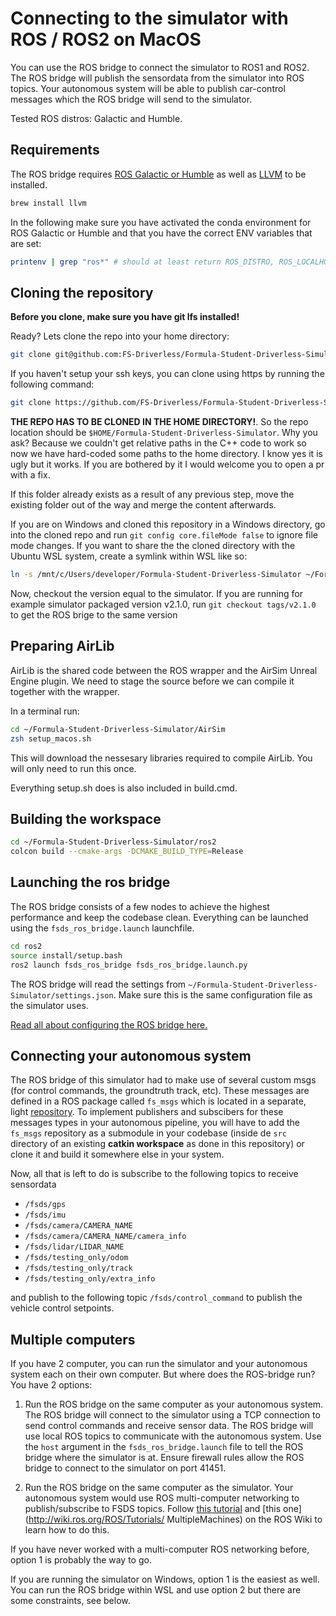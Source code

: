 # Connecting to the simulator with ROS / ROS2 on MacOS

You can use the ROS bridge to connect the simulator to ROS1 and ROS2.
The ROS bridge will publish the sensordata from the simulator into ROS topics.
Your autonomous system will be able to publish car-control messages which the ROS bridge will send to the simulator.

Tested ROS distros: Galactic and Humble.

## Requirements

The ROS bridge requires [ROS Galactic or Humble](software-install-instructions.md) as well as 
[LLVM](https://formulae.brew.sh/formula/llvm#default) to be installed.
```bash
brew install llvm
```
In the following make sure you have activated the conda environment for ROS 
Galactic or Humble and that you have the correct ENV variables that are set:
```bash
printenv | grep "ros*" # should at least return ROS_DISTRO, ROS_LOCALHOST, ROS_VERSION, ROS_PYTHON_VERSION
```


## Cloning the repository

**Before you clone, make sure you have git lfs installed!**

Ready? Lets clone the repo into your home directory:
```bash
git clone git@github.com:FS-Driverless/Formula-Student-Driverless-Simulator.git --filter=blob:none --recurse-submodules
```

If you haven't setup your ssh keys, you can clone using https by running the following command:
```bash
git clone https://github.com/FS-Driverless/Formula-Student-Driverless-Simulator.git --filter=blob:none --recurse-submodules
```

**THE REPO HAS TO BE CLONED IN THE HOME DIRECTORY!**. So the repo location should be `$HOME/Formula-Student-Driverless-Simulator`.
Why you ask? Because we couldn't get relative paths in the C++ code to work so now we have hard-coded some paths to the home directory.
I know yes it is ugly but it works. If you are bothered by it I would welcome you to open a pr with a fix.

If this folder already exists as a result of any previous step, move the existing folder out of the way and merge the content afterwards.

If you are on Windows and cloned this repository in a Windows directory, go into the cloned repo and run `git config core.fileMode false` to ignore file mode changes. 
If you want to share the the cloned directory with the Ubuntu WSL system, create a symlink within WSL like so:
```bash
ln -s /mnt/c/Users/developer/Formula-Student-Driverless-Simulator ~/Formula-Student-Driverless-Simulator
```

Now, checkout the version equal to the simulator. 
If you are running for example simulator packaged version v2.1.0, run `git checkout tags/v2.1.0` to get the ROS brige to the same version

## Preparing AirLib

AirLib is the shared code between the ROS wrapper and the AirSim Unreal Engine plugin.
We need to stage the source before we can compile it together with the wrapper.

In a terminal run:
```bash
cd ~/Formula-Student-Driverless-Simulator/AirSim
zsh setup_macos.sh
```

This will download the nessesary libraries required to compile AirLib.
You will only need to run this once.

Everything setup.sh does is also included in build.cmd.

## Building the workspace

```bash
cd ~/Formula-Student-Driverless-Simulator/ros2
colcon build --cmake-args -DCMAKE_BUILD_TYPE=Release
```

## Launching the ros bridge

The ROS bridge consists of a few nodes to achieve the highest performance and keep the codebase clean.
Everything can be launched using the `fsds_ros_bridge.launch` launchfile.
```bash
cd ros2
source install/setup.bash
ros2 launch fsds_ros_bridge fsds_ros_bridge.launch.py
```

The ROS bridge will read the settings from `~/Formula-Student-Driverless-Simulator/settings.json`.
Make sure this is the same configuration file as the simulator uses.

[Read all about configuring the ROS bridge here.](ros-bridge.md)

## Connecting your autonomous system

The ROS bridge of this simulator had to make use of several custom msgs (for control commands, the groundtruth track, etc). 
These messages are defined in a ROS package called `fs_msgs` which is located in a separate, light [repository](https://github.com/FS-Driverless/fs_msgs). 
To implement publishers and subscibers for these messages types in your autonomous pipeline, you will have to add the `fs_msgs` repository as a submodule in your codebase (inside de `src` directory of an existing **catkin workspace** as done in this repository) or clone it and build it somewhere else in your system.

Now, all that is left to do is subscribe to the following topics to receive sensordata

- `/fsds/gps`
- `/fsds/imu`
- `/fsds/camera/CAMERA_NAME`
- `/fsds/camera/CAMERA_NAME/camera_info`
- `/fsds/lidar/LIDAR_NAME`
- `/fsds/testing_only/odom`
- `/fsds/testing_only/track`
- `/fsds/testing_only/extra_info`

and publish to the following topic `/fsds/control_command` to publish the vehicle control setpoints.

## Multiple computers
If you have 2 computer, you can run the simulator and your autonomous system each on their own computer.
But where does the ROS-bridge run? You have 2 options:

1. Run the ROS bridge on the same computer as your autonomous system.
   The ROS bridge will connect to the simulator using a TCP connection to send control commands and receive sensor data.
   The ROS bridge will use local ROS topics to communicate with the autonomous system.
   Use the `host` argument in the `fsds_ros_bridge.launch` file to tell the ROS bridge where the simulator is at.
   Ensure firewall rules allow the ROS bridge to connect to the simulator on port 41451.

2. Run the ROS bridge on the same computer as the simulator.
   Your autonomous system would use ROS multi-computer networking to publish/subscribe to FSDS topics.
   Follow [this tutorial](http://wiki.ros.org/ROS/NetworkSetup) and [this one](http://wiki.ros.org/ROS/Tutorials/ MultipleMachines) on the ROS Wiki to learn how to do this.

If you have never worked with a multi-computer ROS networking before, option 1 is probably the way to go.

If you are running the simulator on Windows, option 1 is the easiest as well.
You can run the ROS bridge within WSL and use option 2 but there are some constraints, see below.

